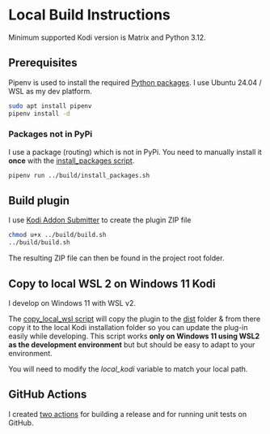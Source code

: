 # Local Build Instructions

Minimum supported Kodi version is Matrix and Python 3.12.

## Prerequisites

Pipenv is used to install the required [Python packages](../Pipfile). I use Ubuntu 24.04 / WSL as my dev platform.

```bash
sudo apt install pipenv
pipenv install -d
```

### Packages not in PyPi

I use a package (routing) which is not in PyPi. You need to manually install it **once** with the [install_packages script](../build/install_packages.sh).

```bash
pipenv run ../build/install_packages.sh
```

## Build plugin

I use [Kodi Addon Submitter](https://github.com/xbmc/kodi-addon-submitter) to create the plugin ZIP file

```bash
chmod u+x ../build/build.sh
../build/build.sh
```

The resulting ZIP file can then be found in the project root folder.

## Copy to local WSL 2 on Windows 11 Kodi

I develop on Windows 11 with WSL v2.

The [copy_local_wsl script](../build/copy_local_wsl.sh) will copy the plugin to the [dist](../build/dist) folder & from there copy it to the local Kodi installation folder so you can update the plug-in easily while developing. This script works **only on Windows 11 using WSL2 as the development environment** but but should be easy to adapt to your environment.

You will need to modify the *local_kodi* variable to match your local path.

## GitHub Actions

I created [two actions](../.github) for building a release and for running unit tests on GitHub.
